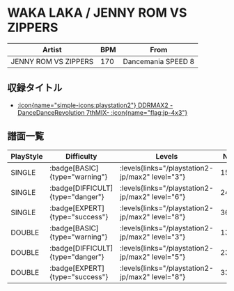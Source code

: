 # WAKA LAKA / JENNY ROM VS ZIPPERS

|Artist|BPM|From|
|------|---|----|
|JENNY ROM VS ZIPPERS|170|Dancemania SPEED 8|

## 収録タイトル

- [:icon{name="simple-icons:playstation2"} DDRMAX2 -DanceDanceRevolution 7thMIX- :icon{name="flag:jp-4x3"}](/playstation2-jp/max2)

## 譜面一覧

|PlayStyle|Difficulty|Levels|Notes|Movie|
|---------|----------|------|-----|-----|
|SINGLE| :badge[BASIC]{type="warning"}| :levels{links="/playstation2-jp/max2" level="3"}|154/0||
|SINGLE| :badge[DIFFICULT]{type="danger"}| :levels{links="/playstation2-jp/max2" level="6"}|243/19||
|SINGLE| :badge[EXPERT]{type="success"}| :levels{links="/playstation2-jp/max2" level="8"}|361/0||
|DOUBLE| :badge[BASIC]{type="warning"}| :levels{links="/playstation2-jp/max2" level="3"}|136/9||
|DOUBLE| :badge[DIFFICULT]{type="danger"}| :levels{links="/playstation2-jp/max2" level="5"}|234/0||
|DOUBLE| :badge[EXPERT]{type="success"}| :levels{links="/playstation2-jp/max2" level="8"}|335/8||
